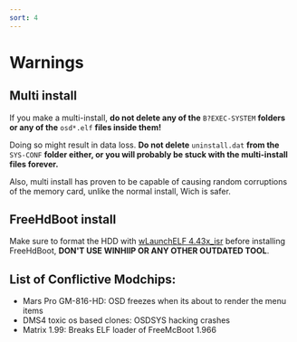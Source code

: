 ```yaml
---
sort: 4
---
```


# Warnings

## Multi install

If you make a multi-install, __do not delete any of the__ `B?EXEC-SYSTEM` __folders or any of the__ `osd*.elf` __files inside them!__

Doing so might result in data loss. __Do not delete__ `uninstall.dat` __from the__ `SYS-CONF` __folder either, or you will probably be stuck with the multi-install files forever.__ 



Also, multi install has proven to be capable of causing random corruptions of the memory card, unlike the normal install, Wich is safer.


## FreeHdBoot install

Make sure to format the HDD with [wLaunchELF 4.43x_isr](https://github.com/israpps/wLaunchELF_ISR/releases/download/latest/BOOT.ELF) before installing FreeHdBoot, __DON'T USE WINHIIP OR ANY OTHER OUTDATED TOOL__.

## List of Conflictive Modchips:
- Mars Pro GM-816-HD: OSD freezes when its about to render the menu items
- DMS4 toxic os based clones: OSDSYS hacking crashes
- Matrix 1.99: Breaks ELF loader of FreeMcBoot 1.966
